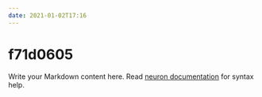```yaml
---
date: 2021-01-02T17:16
---
```


# f71d0605

Write your Markdown content here. Read [neuron documentation](https://neuron.zettel.page/2011404.html) for syntax help.

